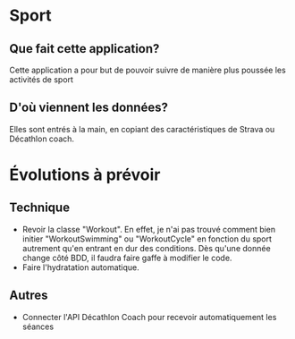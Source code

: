 # Sport

## Que fait cette application?
Cette application a pour but de pouvoir suivre de manière plus poussée les activités de sport

## D'où viennent les données?
Elles sont entrés à la main, en copiant des caractéristiques de Strava ou Décathlon coach.


# Évolutions à prévoir

## Technique
* Revoir la classe "Workout". En effet, je n'ai pas trouvé comment bien initier "WorkoutSwimming" ou "WorkoutCycle" en fonction du sport autrement qu'en entrant en dur des conditions. Dès qu'une donnée change côté BDD, il faudra faire gaffe à modifier le code.
* Faire l'hydratation automatique.

## Autres
* Connecter l'API Décathlon Coach pour recevoir automatiquement les séances
